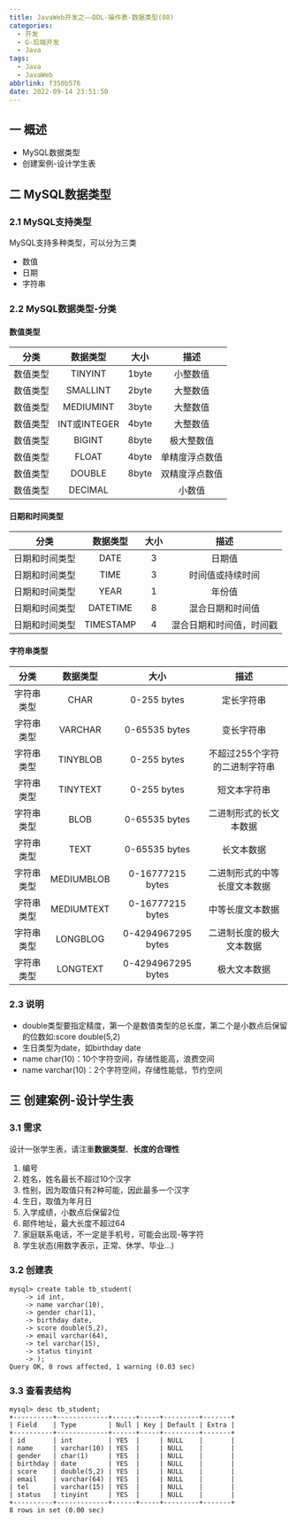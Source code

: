 ```yaml
---
title: JavaWeb开发之——DDL-操作表-数据类型(08)
categories:
  - 开发
  - G-后端开发
  - Java
tags:
  - Java
  - JavaWeb
abbrlink: f350b576
date: 2022-09-14 23:51:50
---
```

## 一 概述

* MySQL数据类型
* 创建案例-设计学生表

<!--more-->

## 二 MySQL数据类型

### 2.1 MySQL支持类型

MySQL支持多种类型，可以分为三类

* 数值
* 日期
* 字符串

### 2.2 MySQL数据类型-分类

#### 数值类型

|   分类   |   数据类型   | 大小  |      描述      |
| :------: | :----------: | :---: | :------------: |
| 数值类型 |   TINYINT    | 1byte |    小整数值    |
| 数值类型 |   SMALLINT   | 2byte |    大整数值    |
| 数值类型 |  MEDIUMINT   | 3byte |    大整数值    |
| 数值类型 | INT或INTEGER | 4byte |    大整数值    |
| 数值类型 |    BIGINT    | 8byte |   极大整数值   |
| 数值类型 |    FLOAT     | 4byte | 单精度浮点数值 |
| 数值类型 |    DOUBLE    | 8byte | 双精度浮点数值 |
| 数值类型 |   DECIMAL    |       |     小数值     |

#### 日期和时间类型

|      分类      | 数据类型  | 大小 |           描述           |
| :------------: | :-------: | :--: | :----------------------: |
| 日期和时间类型 |   DATE    |  3   |          日期值          |
| 日期和时间类型 |   TIME    |  3   |     时间值或持续时间     |
| 日期和时间类型 |   YEAR    |  1   |          年份值          |
| 日期和时间类型 | DATETIME  |  8   |     混合日期和时间值     |
| 日期和时间类型 | TIMESTAMP |  4   | 混合日期和时间值，时间戳 |

#### 字符串类型

|    分类    |  数据类型  |        大小        |             描述              |
| :--------: | :--------: | :----------------: | :---------------------------: |
| 字符串类型 |    CHAR    |    0-255 bytes     |          定长字符串           |
| 字符串类型 |  VARCHAR   |   0-65535 bytes    |          变长字符串           |
| 字符串类型 |  TINYBLOB  |    0-255 bytes     | 不超过255个字符的二进制字符串 |
| 字符串类型 |  TINYTEXT  |    0-255 bytes     |         短文本字符串          |
| 字符串类型 |    BLOB    |   0-65535 bytes    |    二进制形式的长文本数据     |
| 字符串类型 |    TEXT    |   0-65535 bytes    |          长文本数据           |
| 字符串类型 | MEDIUMBLOB |  0-16777215 bytes  | 二进制形式的中等长度文本数据  |
| 字符串类型 | MEDIUMTEXT |  0-16777215 bytes  |       中等长度文本数据        |
| 字符串类型 |  LONGBLOG  | 0-4294967295 bytes |   二进制长度的极大文本数据    |
| 字符串类型 |  LONGTEXT  | 0-4294967295 bytes |         极大文本数据          |

### 2.3 说明

* double类型要指定精度，第一个是数值类型的总长度，第二个是小数点后保留的位数如:score double(5,2)
* 生日类型为date，如birthday date
* name char(10)：10个字符空间，存储性能高，浪费空间
* name varchar(10)：2个字符空间，存储性能低，节约空间

## 三  创建案例-设计学生表

### 3.1 需求

设计一张学生表，请注重**数据类型**、**长度的合理性**

1. 编号
2. 姓名，姓名最长不超过10个汉字
3. 性别，因为取值只有2种可能，因此最多一个汉字
4. 生日，取值为年月日
5. 入学成绩，小数点后保留2位
6. 邮件地址，最大长度不超过64
7. 家庭联系电话，不一定是手机号，可能会出现-等字符
8. 学生状态(用数字表示，正常、休学、毕业...)

### 3.2 创建表

```
mysql> create table tb_student(
    -> id int,
    -> name varchar(10),
    -> gender char(1),
    -> birthday date,
    -> score double(5,2),
    -> email varchar(64),
    -> tel varchar(15),
    -> status tinyint
    -> );
Query OK, 0 rows affected, 1 warning (0.03 sec)
```

### 3.3 查看表结构

```
mysql> desc tb_student;
+----------+-------------+------+-----+---------+-------+
| Field    | Type        | Null | Key | Default | Extra |
+----------+-------------+------+-----+---------+-------+
| id       | int         | YES  |     | NULL    |       |
| name     | varchar(10) | YES  |     | NULL    |       |
| gender   | char(1)     | YES  |     | NULL    |       |
| birthday | date        | YES  |     | NULL    |       |
| score    | double(5,2) | YES  |     | NULL    |       |
| email    | varchar(64) | YES  |     | NULL    |       |
| tel      | varchar(15) | YES  |     | NULL    |       |
| status   | tinyint     | YES  |     | NULL    |       |
+----------+-------------+------+-----+---------+-------+
8 rows in set (0.00 sec)
```

